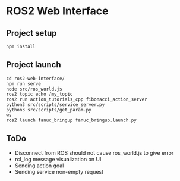 # ROS2 Web Interface

## Project setup
```
npm install
```

## Project launch 
```
cd ros2-web-interface/
npm run serve
node src/ros_world.js
ros2 topic echo /my_topic
ros2 run action_tutorials_cpp fibonacci_action_server
python3 src/scripts/service_server.py
python3 src/scripts/get_param.py
ws
ros2 launch fanuc_bringup fanuc_bringup.launch.py
```

## ToDo
- Disconnect from ROS should not cause ros_world.js to give error
- rcl_log message visualization on UI
- Sending action goal
- Sending service non-empty request
